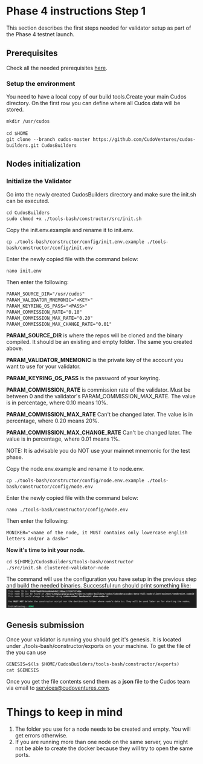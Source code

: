 # Phase 4 instructions Step 1

This section describes the first steps needed for validator setup as part of the Phase 4 testnet launch.

## Prerequisites
Check all the needed prerequisites [here](./prerequisites.md).
### Setup the environment
You need to have a local copy of our build tools.Create your main Cudos directory. On the first row you can define where all Cudos data will be stored.

```
mkdir /usr/cudos

cd $HOME
git clone --branch cudos-master https://github.com/CudoVentures/cudos-builders.git CudosBuilders
```

## Nodes initialization

### Initialize the Validator
Go into the newly created CudosBuilders directory and make sure the init.sh can be executed.
```
cd CudosBuilders
sudo chmod +x ./tools-bash/constructor/src/init.sh
```

Copy the init.env.example and rename it to init.env. 
```
cp ./tools-bash/constructor/config/init.env.example ./tools-bash/constructor/config/init.env
```
Enter the newly copied file with the command below:
```
nano init.env
```
Then enter the following:

```
PARAM_SOURCE_DIR="/usr/cudos" 
PARAM_VALIDATOR_MNEMONIC="<KEY>" 
PARAM_KEYRING_OS_PASS="<PASS>"
PARAM_COMMISSION_RATE="0.10" 
PARAM_COMMISSION_MAX_RATE="0.20" 
PARAM_COMMISSION_MAX_CHANGE_RATE="0.01" 
```

**PARAM_SOURCE_DIR** is where the repos will be cloned and the binary compiled. It should be an existing and empty folder. The same you created above.

**PARAM_VALIDATOR_MNEMONIC** is the private key of the account you want to use for your validator.

**PARAM_KEYRING_OS_PASS** is the password of your keyring.

**PARAM_COMMISSION_RATE** is commission rate of the validator. Must be between 0 and the validator's PARAM_COMMISSION_MAX_RATE. The value is in percentage, where 0.10 means 10%.

**PARAM_COMMISSION_MAX_RATE**  Can't be changed later. The value is in percentage, where 0.20 means 20%.

**PARAM_COMMISSION_MAX_CHANGE_RATE** Can't be changed later. The value is in percentage, where 0.01 means 1%.

NOTE: It is advisable you do NOT use your mainnet mnemonic for the test phase.


Copy the node.env.example and rename it to node.env. 
```
cp ./tools-bash/constructor/config/node.env.example ./tools-bash/constructor/config/node.env
```
Enter the newly copied file with the command below:
```
nano ./tools-bash/constructor/config/node.env
```
Then enter the following:

```
MONIKER="<name of the node, it MUST contains only lowercase english letters and/or a dash>"
```


**Now it's time to init your node.**

```
cd ${HOME}/CudosBuilders/tools-bash/constructor
./src/init.sh clustered-validator-node
```

The command will use the configuration you have setup in the previous step and build the needed binaries. Successful run should print something like:
<img src="./init-full.png">

<!--
If you see any additional messages or error please refer to the troubleshooting section.
-->

## Genesis submission

Once your validator is running you should get it's genesis. It is located under ./tools-bash/constructor/exports on your machine. To get the file of the you can use

```
GENESIS=$(ls $HOME/CudosBuilders/tools-bash/constructor/exports)
cat $GENESIS
```
Once you get the file contents send them as a **json** file to the Cudos team via email to [services@cudoventures.com](mailto:services@cudoventures.com).

# Things to keep in mind
1. The folder you use for a node needs to be created and empty. You will get errors otherwise.
2. If you are running more than one node on the same server, you might not be able to create the docker because they will try to open the same ports.

<!--
# Troubleshooting
-->
